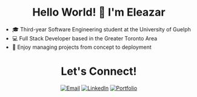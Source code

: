 <h1 align="center">
  Hello World! 👋 I'm <strong>Eleazar</strong>
</h1>

- 🎓 Third-year Software Engineering student at the University of Guelph
- 💻 Full Stack Developer based in the Greater Toronto Area
- 🚀 Enjoy managing projects from concept to deployment

<div align="center">
<h1>Let's Connect!</h1>

[![Email](https://img.shields.io/badge/Email-D14836?style=for-the-badge&logo=gmail&logoColor=white)](mailto:videna.psalmeleazar@gmail.com)
[![LinkedIn](https://img.shields.io/badge/LinkedIn-0A66C2?style=for-the-badge&logo=linkedin&logoColor=white)](https://www.linkedin.com/in/pevidena/)
[![Portfolio](https://img.shields.io/badge/Portfolio-000000?style=for-the-badge&logo=github&logoColor=white)](https://p541m.github.io/portfolio/)
</div>
